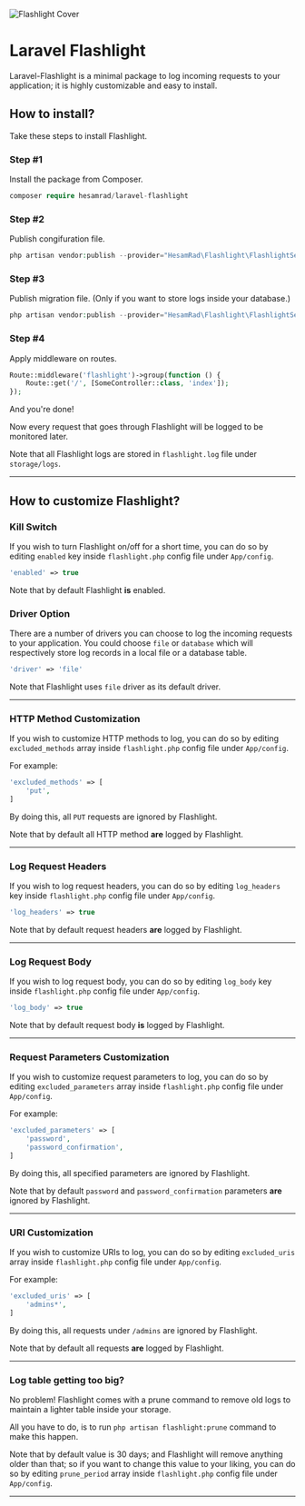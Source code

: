 ![Flashlight Cover](https://raw.githubusercontent.com/hesamzakerirad/laravel-flashlight/master/media/cover.jpg "Flashlight Cover")

# Laravel Flashlight
Laravel-Flashlight is a minimal package to log incoming requests to your application; it is highly customizable and easy to install.

## How to install?
Take these steps to install Flashlight.

### Step #1
Install the package from Composer.

```php
composer require hesamrad/laravel-flashlight
```

### Step #2
Publish congifuration file.

```php
php artisan vendor:publish --provider="HesamRad\Flashlight\FlashlightServiceProvider" --tag="flashlight-config"
```

### Step #3
Publish migration file. (Only if you want to store logs inside your database.)

```php
php artisan vendor:publish --provider="HesamRad\Flashlight\FlashlightServiceProvider" --tag="flashlight-migration"
```

### Step #4
Apply middleware on routes.

```php
Route::middleware('flashlight')->group(function () {
    Route::get('/', [SomeController::class, 'index']);
});
```

And you're done!

Now every request that goes through Flashlight will be logged to be monitored later.

Note that all Flashlight logs are stored in `flashlight.log` file under `storage/logs`.

---
## How to customize Flashlight?

### Kill Switch

If you wish to turn Flashlight on/off for a short time, you can do so by editing `enabled` key inside `flashlight.php` config file under `App/config`.
```php
'enabled' => true
```
Note that by default Flashlight **is** enabled. 

### Driver Option
There are a number of drivers you can choose to log the incoming requests to your application. You could choose `file` or `database` which will respectively store log records in a local file or a database table.

```php
'driver' => 'file'
```
Note that Flashlight uses `file` driver as its default driver. 

---
### HTTP Method Customization

If you wish to customize HTTP methods to log, you can do so by editing `excluded_methods` array inside `flashlight.php` config file under `App/config`.

For example:
```php
'excluded_methods' => [
    'put',
]
```
By doing this, all `PUT` requests are ignored by Flashlight.

Note that by default all HTTP method **are** logged by Flashlight.

---
### Log Request Headers

If you wish to log request headers, you can do so by editing `log_headers` key inside `flashlight.php` config file under `App/config`.

```php
'log_headers' => true
```
Note that by default request headers **are** logged by Flashlight.

---

### Log Request Body

If you wish to log request body, you can do so by editing `log_body` key inside `flashlight.php` config file under `App/config`.

```php
'log_body' => true
```
Note that by default request body **is** logged by Flashlight.

---

### Request Parameters Customization

If you wish to customize request parameters to log, you can do so by editing `excluded_parameters` array inside `flashlight.php` config file under `App/config`.

For example:
```php
'excluded_parameters' => [
    'password',
    'password_confirmation',
]
```
By doing this, all specified parameters are ignored by Flashlight.

Note that by default `password` and `password_confirmation` parameters **are** ignored by Flashlight.

---

### URI Customization

If you wish to customize URIs to log, you can do so by editing `excluded_uris` array inside `flashlight.php` config file under `App/config`.

For example:
```php
'excluded_uris' => [
    'admins*',
]
```
By doing this, all requests under `/admins` are ignored by Flashlight.

Note that by default all requests **are** logged by Flashlight.

---

### Log table getting too big?

No problem! Flashlight comes with a prune command to remove old logs to maintain a lighter table inside your storage. 

All you have to do, is to run `php artisan flashlight:prune` command to make this happen.

Note that by default value is 30 days; and Flashlight will remove anything older than that; so if you want to change this value to your liking, you can do so by editing `prune_period` array inside `flashlight.php` config file under `App/config`.

---